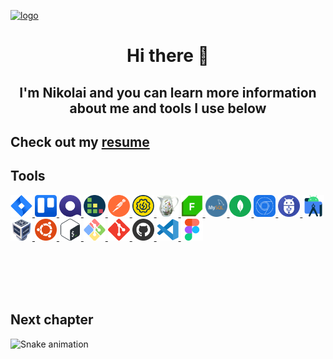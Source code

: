 <!-- -->


[![logo](https://i.ibb.co/mttg51Q/logo.gif "nikolaiqa")](https://github.com/nikolaiqa)

<h1 align="center"> Hi there 👋 </h1>

<h2 align="center"> I'm Nikolai and you can learn more information about me and tools I use below </h2>
 
<h2 align="left"> Сheck out my <a href="https://github.com/nikolaiqa" title="ru-version" target="_blank"> resume </a> </h2>



## Tools

<p align="left"> <a href="https://github.com/nikolaiqa"><img  alt="Jira" title="Jira" width="35" height="35" src="./Sourses/Jira.svg"/> </a> <a href="https://github.com/nikolaiqa"><img  alt="Trello" title="Trello" width="35" height="35" src="./Sourses/Trello.svg"/> </a> <a href="https://github.com/nikolaiqa"><img  alt="Qase" title="Qase" width="35" height="35" src="./Sourses/Qase.png"/> </a> <a href="https://github.com/nikolaiqa"><img  alt="TestRail" title="TestRail" width="35" height="35" src="./Sourses/TestRail.png"/> </a> <a href="https://github.com/nikolaiqa"><img  alt="Postman" title="Postman" width="35" height="35" src="./Sourses/Postman.svg"/> </a> <a href="https://github.com/nikolaiqa"><img  alt="SoapUI" title="SoapUI" width="35" height="35" src="./Sourses/SoapUI.svg"/> </a> <a href="https://github.com/nikolaiqa"><img  alt="Charles Proxy" title="Charles Proxy" width="35" height="35" src="./Sourses/Charles Proxy.svg"/> </a> <a href="https://github.com/nikolaiqa"><img  alt="Fiddler" title="Fiddler" width="35" height="35"  src="./Sourses/Fiddler.png"/> </a> <a href="https://github.com/nikolaiqa/MySQL"><img  alt="MySQL" title="MySQL" width="35" height="35" src="./Sourses/MySQL.png"/> </a> <a href="https://github.com/nikolaiqa"><img  alt="MongoDB" title="MongoDB" width="35" height="35" src="./Sourses/MongoDB.svg"/> </a> <a href="https://github.com/nikolaiqa"><img  alt="DevTools" title="DevTools" width="35" height="35" src="./Sourses/DevTools.png"/> </a> <a href="https://github.com/nikolaiqa"><img  alt="ADB" title="ADB" width="35" height="35" src="./Sourses/ADB.png"/> </a> <a href="https://github.com/nikolaiqa"><img  alt="Android Studio" title="Android Studio" width="35" height="35" src="./Sourses/AndroidStudio.svg"/> </a> <a href="https://github.com/nikolaiqa"><img  alt="VirtualBox" title="VirtualBox" width="35" height="35" src="./Sourses/VirtualBox.svg"/> </a> <a href="https://github.com/nikolaiqa/Ubuntu/blob/main/Task%201%20(pwd%2C%20ls%2C%20mkdir%2C%20mv%2C%20rm).md"><img  alt="Ubuntu" title="Ubuntu" width="35" height="35" src="./Sourses/Ubuntu.svg"/> </a> <a href="https://github.com/nikolaiqa/Ubuntu/blob/main/Task%202%20(echo%2C%20nano%2C%20cat%2C%20vim%2C%20grep).md"><img  alt="Bash" title="Bash" width="35" height="35" src="./Sourses/Bash.svg"/> </a> <a href="https://github.com/nikolaiqa"><img  alt="Git Bash" title="Git Bash" width="35" height="35" src="./Sourses/GitBash.svg"/> </a> <a href="https://github.com/nikolaiqa"><img  alt="Git" title="Git" width="35" height="35" src="./Sourses/Git.svg"/> </a> <a href="https://github.com/nikolaiqa?tab=repositories"><img  alt="GitHub" title="GitHub" width="35" height="35" src="./Sourses/Github.png"/> </a> <a href="https://github.com/nikolaiqa"><img  alt="VS Code" title="VS Code" width="35" height="35" src="./Sourses/VScode.svg"/> </a> <a href="https://github.com/nikolaiqa"><img  alt="Figma" title="Figma" width="35" height="35" src="./Sourses/Figma.svg"/> </a> </p>




</br>
</br>
</br>
</br>

## Next сhapter


![Snake animation](https://github.com/thepiyushmalhotra/thepiyushmalhotra/blob/output/github-contribution-grid-snake.svg)